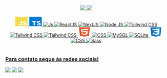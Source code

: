 <div align="center">
  <a href="https://github.com/ARCFives">
  <img height="180em" src="https://github-readme-stats.vercel.app/api?username=ARCFives&show_icons=true&theme=cobalt&include_all_commits=true&count_private=true"/>
  <img height="180em" src="https://github-readme-stats.vercel.app/api/top-langs/?username=ARCFives&layout=compact&langs_count=6&theme=cobalt"/>
</div>
<div style="display: inline_block"
align="center"><br>
  <img text-align="center" alt="Js" height="30" width="40" src="https://raw.githubusercontent.com/devicons/devicon/master/icons/javascript/javascript-plain.svg" title="javascript">
  <img text-align="center" alt="Js" height="30" width="40" src="https://raw.githubusercontent.com/devicons/devicon/master/icons/typescript/typescript-original.svg" title="typescript">
  <img text-align="center" alt="Js" height="30" width="40" src="https://cdn.jsdelivr.net/gh/devicons/devicon@latest/icons/vitest/vitest-original.svg" title="Vitest">
  <img text-align="center" alt="ReactJS" height="30" width="40" src="https://cdn.jsdelivr.net/gh/devicons/devicon/icons/react/react-original.svg" title="React">
  <img text-align="center" alt="NextJS" height="30" width="40" src="https://cdn.jsdelivr.net/gh/devicons/devicon/icons/nextjs/nextjs-original.svg" title="NextJS">
  <img text-align="center" alt="Node JS" height="30" width="40" src="https://cdn.jsdelivr.net/gh/devicons/devicon/icons/nodejs/nodejs-plain-wordmark.svg" title="Node" />
  <img text-align="center" alt="Tailwind CSS" height="30" width="40" src="https://cdn.jsdelivr.net/gh/devicons/devicon@latest/icons/prisma/prisma-original.svg" title="Prisma">
  <img text-align="center" alt="Tailwind CSS" height="30" width="40" src="https://cdn.jsdelivr.net/gh/devicons/devicon@latest/icons/fastify/fastify-plain.svg" title="Fastify"> 
  <img text-align="center" alt="Tailwind CSS" height="30" width="40" src="https://cdn.jsdelivr.net/gh/devicons/devicon@latest/icons/docker/docker-original.svg" title="Docker"> 
  <img text-align="center" alt="HTML" height="30" width="40" src="https://raw.githubusercontent.com/devicons/devicon/master/icons/html5/html5-original.svg" title="HTML">
  <img text-align="center" alt="CSS" height="30" width="40" src="https://cdn.jsdelivr.net/gh/devicons/devicon/icons/git/git-original.svg" title="Git">
  <img text-align="center" alt="MySQL" height="30" width="40" src="https://cdn.jsdelivr.net/gh/devicons/devicon@latest/icons/postgresql/postgresql-original.svg" title="PostgreSQL" />
  <img text-align="center" alt="SQLite" height="30" width="40" src="https://cdn.jsdelivr.net/gh/devicons/devicon/icons/sqlite/sqlite-original-wordmark.svg" title="SQLite"/>
  <img text-align="center" alt="CSS" height="30" width="40" src="https://raw.githubusercontent.com/devicons/devicon/master/icons/css3/css3-original.svg" title="CSS">
  <img text-align="center" alt="CSS" height="30" width="40" src="https://cdn.jsdelivr.net/gh/devicons/devicon@latest/icons/tailwindcss/tailwindcss-original.svg" title="TailwindCSS">
  <img text-align="center" alt="Sass" height="30" width="40" src="https://cdn.jsdelivr.net/gh/devicons/devicon/icons/sass/sass-original.svg" title="SASS"/>
</div>
 
 <br>
 
  ### Para contato segue às redes sociais!
 
<div> 

  <a href="https://instagram.com/guh_vieira5555" target="_blank"><img src="https://img.shields.io/badge/-Instagram-%23E4405F?style=for-the-badge&logo=instagram&logoColor=white" /></a> 
  <a href = "mailto:gustavo.leste@hotmail.com" target="_blank"> <img src="https://img.shields.io/badge/Microsoft_Outlook-0078D4?style=for-the-badge&logo=microsoft-outlook&logoColor=white"/></a>
  <a href="https://www.linkedin.com/in/gustavo-vieira-frontdev/" target="_blank"><img src="https://img.shields.io/badge/-LinkedIn-%230077B5?style=for-the-badge&logo=linkedin&logoColor=white" /></a> 
 
</div>
